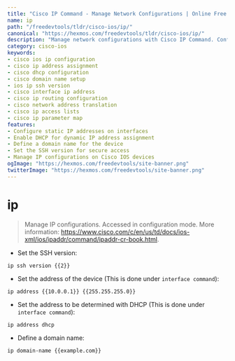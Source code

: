 ```yaml
---
title: "Cisco IP Command - Manage Network Configurations | Online Free DevTools by Hexmos"
name: ip
path: "/freedevtools/tldr/cisco-ios/ip/"
canonical: "https://hexmos.com/freedevtools/tldr/cisco-ios/ip/"
description: "Manage network configurations with Cisco IP Command. Configure IP addresses, DHCP, and domain names on Cisco devices. Free online tool, no registration required."
category: cisco-ios
keywords:
- cisco ios ip configuration
- cisco ip address assignment
- cisco dhcp configuration
- cisco domain name setup
- ios ip ssh version
- cisco interface ip address
- cisco ip routing configuration
- cisco network address translation
- cisco ip access lists
- cisco ip parameter map
features:
- Configure static IP addresses on interfaces
- Enable DHCP for dynamic IP address assignment
- Define a domain name for the device
- Set the SSH version for secure access
- Manage IP configurations on Cisco IOS devices
ogImage: "https://hexmos.com/freedevtools/site-banner.png"
twitterImage: "https://hexmos.com/freedevtools/site-banner.png"
---
```


# ip

> Manage IP configurations.
> Accessed in configuration mode.
> More information: <https://www.cisco.com/c/en/us/td/docs/ios-xml/ios/ipaddr/command/ipaddr-cr-book.html>.

- Set the SSH version:

`ip ssh version {{2}}`

- Set the address of the device (This is done under `interface command`):

`ip address {{10.0.0.1}} {{255.255.255.0}}`

- Set the address to be determined with DHCP (This is done under `interface command`):

`ip address dhcp`

- Define a domain name:

`ip domain-name {{example.com}}`
